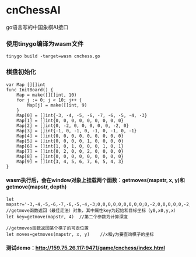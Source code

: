 # cnChessAI
go语言写的中国象棋AI接口


### 使用tinygo编译为wasm文件
```
tinygo build -target=wasm cnchess.go
```
### 棋盘初始化
```
var Map [][]int
func InitBoard() {
	Map = make([][]int, 10)
	for j := 0; j < 10; j++ {
		Map[j] = make([]int, 9)
	}
	Map[0] = []int{-3, -4, -5, -6, -7, -6, -5, -4, -3}
	Map[1] = []int{0, 0, 0, 0, 0, 0, 0, 0, 0}
	Map[2] = []int{0, -2, 0, 0, 0, 0, 0, -2, 0}
	Map[3] = []int{-1, 0, -1, 0, -1, 0, -1, 0, -1}
	Map[4] = []int{0, 0, 0, 0, 0, 0, 0, 0, 0}
	Map[5] = []int{0, 0, 0, 0, 1, 0, 0, 0, 0}
	Map[6] = []int{1, 0, 1, 0, 0, 0, 1, 0, 1}
	Map[7] = []int{0, 2, 0, 0, 2, 0, 0, 0, 0}
	Map[8] = []int{0, 0, 0, 0, 0, 0, 0, 0, 0}
	Map[9] = []int{3, 4, 5, 6, 7, 6, 5, 4, 3}
}
```
#### wasm执行后，会在window对象上挂载两个函数：getmoves(mapstr, x, y)和getmove(mapstr, depth)
```
let mapstr='-3,-4,-5,-6,-7,-6,-5,-4,-3;0,0,0,0,0,0,0,0,0;0,-2,0,0,0,0,0,-2,0;-1,0,-1,0,-1,0,-1,0,-1;0,0,0,0,0,0,0,0,0;0,0,0,0,1,0,0,0,0;1,0,1,0,0,0,1,0,1;0,2,0,0,0,0,0,2,0;0,0,0,0,0,0,0,0,0;3,4,5,6,7,6,5,4,3';
//getmove函数返回（最佳走法）对象，其中属性key为起始和目标坐标（y0,x0,y,x）
let key=getmove(mapstr, 4)	//第二个参数为计算深度

//getmoves函数返回某个棋子的可走位置
let moves=getmoves(mapstr, x, y)	//x和y为要查询棋子的坐标
```
#### 测试demo：http://159.75.26.117:9471/game/cnchess/index.html
